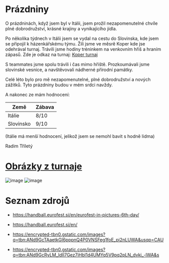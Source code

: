 # Prázdniny

O prázdninách, když jsem byl v Itálii, jsem prožil nezapomenutelné chvíle plné dobrodružství, krásné krajiny a vynikajícího jídla.

Po několika týdnech v Itálii jsem se vydal na cestu do Slovinska, kde jsem se připojil k házenkářskému týmu. Žili jsme ve měsrě Koper kde jse odehrával turnaj. Trávili jsme hodiny tréninkem na venkovním hřiš a hraním zápasů. Zde je odkaz na turnaj: [Koper turnaj](https://handball.eurofest.si/en/)

S teammates jsme spolu trávili i čas mimo hřiště. Prozkoumávali jsme slovinské vesnice,  a navštěvovali nádherné přírodní památky.

Celé léto bylo pro mě nezapomenutelné, plné dobrodružství a nových zážitků. Tyto prázdniny budou v mém srdci navždy.

A nakonec ze mám hodnocení:


|Země|Zábava|
|----|------|
|Itálie|8/10|
|Slovinsko|9/10 |

(Itálie má menší hodnocení, jelikož jsem se nemohl bavit s hodně lidma)

Radim Tříletý

# [Obrázky z turnaje](https://handball.eurofest.si/en/)

![image](https://encrypted-tbn0.gstatic.com/images?q=tbn:ANd9GcTAaetkGI6pppnQ4P0VNSFeg1foE_pi2nLUWA&usqp=CAU)
![image](https://encrypted-tbn0.gstatic.com/images?q=tbn:ANd9GcRyLM_ldIl7Gez7iHbl1d4UMYq5V9pq2pLN_dvki_-lWA&s)

# Seznam zdrojů

- https://handball.eurofest.si/en/eurofest-in-pictures-6th-day/

- https://handball.eurofest.si/en/

- https://encrypted-tbn0.gstatic.com/images?q=tbn:ANd9GcTAaetkGI6pppnQ4P0VNSFeg1foE_pi2nLUWA&usqp=CAU

- https://encrypted-tbn0.gstatic.com/images?q=tbn:ANd9GcRyLM_ldIl7Gez7iHbl1d4UMYq5V9pq2pLN_dvki_-lWA&s
